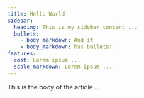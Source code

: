 ```yaml
---
title: Hello World
sidebar:
  heading: This is my sidebar content ...
  bullets:
    - body_markdown: And it
    - body_markdown: has bullets!
features:
  cost: Lorem ipsum ...
  scale_markdown: Lorem ipsum ...
---
```


This is the body of the article ...
